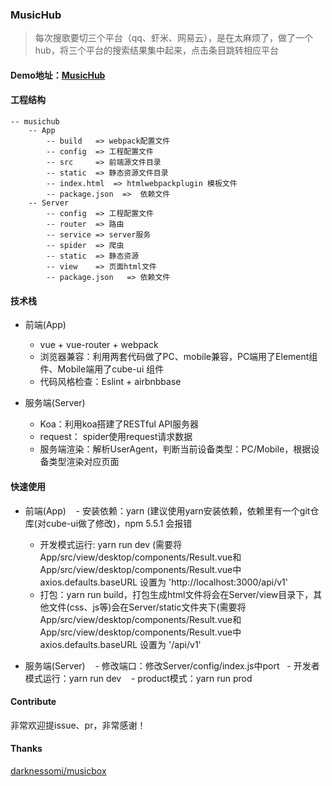 ### MusicHub

> 每次搜歌要切三个平台（qq、虾米、网易云），是在太麻烦了，做了一个hub，将三个平台的搜索结果集中起来，点击条目跳转相应平台

#### Demo地址：[MusicHub](http://111.230.25.17/)

#### 工程结构
```
-- musichub
    -- App
        -- build   => webpack配置文件
        -- config  => 工程配置文件
        -- src     => 前端源文件目录
        -- static  => 静态资源文件目录
        -- index.html  => htmlwebpackplugin 模板文件
        -- package.json  =>  依赖文件
    -- Server
        -- config  => 工程配置文件
        -- router  => 路由
        -- service => server服务
        -- spider  => 爬虫
        -- static  => 静态资源
        -- view    => 页面html文件
        -- package.json   => 依赖文件
```

#### 技术栈
* 前端(App)

    - vue + vue-router + webpack
    - 浏览器兼容：利用两套代码做了PC、mobile兼容，PC端用了Element组件、Mobile端用了cube-ui 组件
    - 代码风格检查：Eslint + airbnbbase


* 服务端(Server)

    - Koa：利用koa搭建了RESTful API服务器
    - request： spider使用request请求数据
    - 服务端渲染：解析UserAgent，判断当前设备类型：PC/Mobile，根据设备类型渲染对应页面

#### 快速使用
* 前端(App)
    - 安装依赖：yarn (建议使用yarn安装依赖，依赖里有一个git仓库(对cube-ui做了修改)，npm 5.5.1 会报错
    - 开发模式运行: yarn run dev (需要将 App/src/view/desktop/components/Result.vue和App/src/view/desktop/components/Result.vue中  axios.defaults.baseURL 设置为 'http://localhost:3000/api/v1'
    - 打包：yarn run build，打包生成html文件将会在Server/view目录下，其他文件(css、js等)会在Server/static文件夹下(需要将 App/src/view/desktop/components/Result.vue和App/src/view/desktop/components/Result.vue中  axios.defaults.baseURL 设置为 '/api/v1'
    
* 服务端(Server)
    - 修改端口：修改Server/config/index.js中port 
    - 开发者模式运行：yarn run dev
    - product模式：yarn run prod


#### Contribute
非常欢迎提issue、pr，非常感谢！

#### Thanks
[darknessomi/musicbox](https://github.com/darknessomi/musicbox)
